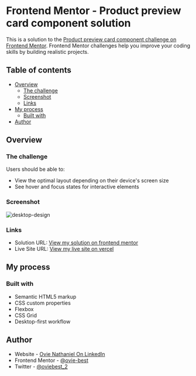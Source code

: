 # Frontend Mentor - Product preview card component solution

This is a solution to the [Product preview card component challenge on Frontend Mentor](https://www.frontendmentor.io/challenges/product-preview-card-component-GO7UmttRfa). Frontend Mentor challenges help you improve your coding skills by building realistic projects. 

## Table of contents

- [Overview](#overview)
  - [The challenge](#the-challenge)
  - [Screenshot](#screenshot)
  - [Links](#links)
- [My process](#my-process)
  - [Built with](#built-with)
- [Author](#author)


## Overview

### The challenge

Users should be able to:

- View the optimal layout depending on their device's screen size
- See hover and focus states for interactive elements

### Screenshot

![desktop-design](https://user-images.githubusercontent.com/86495524/191871537-eca1dd78-3f82-4573-851d-07dea86508c4.jpg)


### Links

- Solution URL: [View my solution on frontend mentor](https://your-solution-url.com)
- Live Site URL: [View my live site on vercel](https://your-live-site-url.com)

## My process

### Built with

- Semantic HTML5 markup
- CSS custom properties
- Flexbox
- CSS Grid
- Desktop-first workflow

## Author

- Website - [Ovie Nathaniel On LinkedIn](https://www.linkedin.com/in/ovie-nathaniel/)
- Frontend Mentor - [@ovie-best](https://www.frontendmentor.io/profile/ovie-best)
- Twitter - [@oviebest_2](https://twitter.com/oviebest_2)


